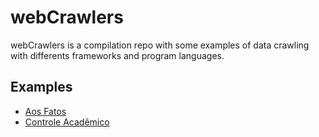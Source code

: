 # webCrawlers

webCrawlers is a compilation repo with some examples of data crawling with differents frameworks and program languages.

## Examples

 - [Aos Fatos](https://github.com/jessescn/webCrawlers/tree/master/aos_fatos)
 - [Controle Acadêmico](https://github.com/jessescn/ControleAcademico)  


